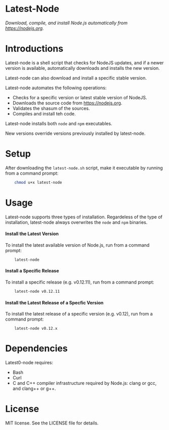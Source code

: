 # Latest-Node

*Download, compile, and install Node.js automatically from https://nodejs.org.*

# Introductions
Latest-node is a shell script that checks for NodeJS updates, and if a newer version is available, automatically downloads and installs the new version.

Latest-node can also download and install a specific stable version.

Latest-node automates the following operations:
* Checks for a specific version or latest stable version of NodeJS.
* Downloads the source code from https://nodejs.org.
* Validates the shasum of the sources.
* Compiles and install teh code.

Latest-node installs both `node` and `npm` executables.

New versions override versions previously installed by latest-node.

# Setup

After downloading the `latest-node.sh` script, make it executable by running from a command prompt:
~~~ bash
	chmod u+x latest-node
~~~

# Usage

Latest-node supports three types of installation. Regardeless of the type of installation, latest-node always overwrites the `node` and `npm` binaries.

#### Install the Latest Version
To install the latest available version of Node.js, run from a command prompt:
~~~
	latest-node
~~~

#### Install a Specific Release
To install a specific release (e.g. v0.12.11), run from a command prompt:
~~~
	latest-node v0.12.11
~~~

#### Install the Latest Release of a Specfic Version
To install the latest release of a specific version (e.g. v0.12), run from a command prompt:
~~~
	latest-node v0.12.x
~~~


# Dependencies

Latest0-node requires:
* Bash
* Curl
* C and C++ compiler infrastructure required by Node.js: clang or gcc, and clang++ or g++.


# License

MIT license. See the LICENSE file for details. 

